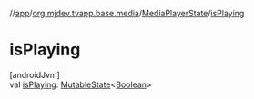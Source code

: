 //[app](../../../index.md)/[org.mjdev.tvapp.base.media](../index.md)/[MediaPlayerState](index.md)/[isPlaying](is-playing.md)

# isPlaying

[androidJvm]\
val [isPlaying](is-playing.md): [MutableState](https://developer.android.com/reference/kotlin/androidx/compose/runtime/MutableState.html)&lt;[Boolean](https://kotlinlang.org/api/latest/jvm/stdlib/kotlin/-boolean/index.html)&gt;
